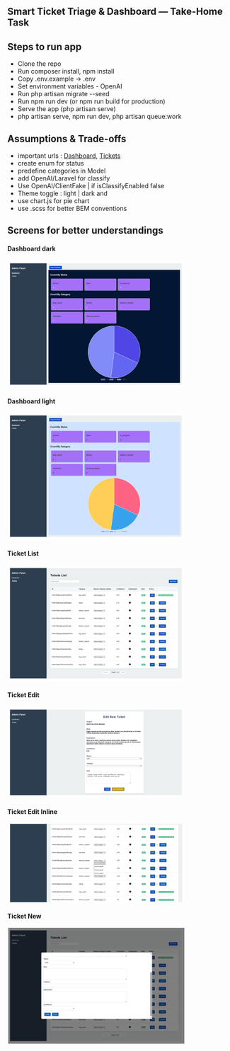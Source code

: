 ## Smart Ticket Triage & Dashboard — Take-Home Task 


## Steps to run app
- Clone the repo
- Run composer install, npm install
- Copy .env.example → .env
- Set environment variables - OpenAI
- Run php artisan migrate --seed
- Run npm run dev (or npm run build for production)
- Serve the app (php artisan serve)
- php artisan serve, npm run dev, php artisan queue:work



## Assumptions & Trade-offs
- important urls :  <a href="http://127.0.0.1:8000/" rel="nofollow">Dashboard</a>, <a href="http://127.0.0.1:8000/tickets" rel="nofollow">Tickets</a>
- create enum for status
- predefine categories in Model
- add OpenAI/Laravel for classify
- Use OpenAI/ClientFake | if isClassifyEnabled false
- Theme toggle : light | dark and 
- use chart.js for pie chart
- use .scss for better BEM conventions

## Screens for better understandings
<h4>Dashboard dark</h4>
<img src="/snapshots/dashboard.png" width="400px" />
<br/>
<h4>Dashboard light</h4>
<img src="/snapshots/dashboard-light.png" width="400px" />
<br/>

<h4>Ticket List</h4>
<img src="/snapshots/ticket-list.png" width="400px" />
<br/>

<h4>Ticket Edit</h4>
<img src="/snapshots/edit-ticket.png" width="400px" />
<br/>

<h4>Ticket Edit Inline</h4>
<img src="/snapshots/update-ticket-inline.png" width="400px" />
<br/>

<h4>Ticket New</h4>
<img src="/snapshots/new-ticket.png" width="400px" />
<br/>